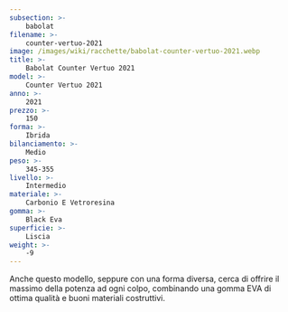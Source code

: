 ```yaml
---
subsection: >-
    babolat
filename: >-
    counter-vertuo-2021
image: /images/wiki/racchette/babolat-counter-vertuo-2021.webp
title: >-
    Babolat Counter Vertuo 2021
model: >-
    Counter Vertuo 2021
anno: >-
    2021
prezzo: >-
    150
forma: >-
    Ibrida
bilanciamento: >-
    Medio
peso: >-
    345-355
livello: >-
    Intermedio
materiale: >-
    Carbonio E Vetroresina
gomma: >-
    Black Eva
superficie: >-
    Liscia
weight: >-
    -9
---
```

Anche questo modello, seppure con una forma diversa, cerca di offrire il massimo della potenza ad ogni colpo, combinando una gomma EVA di ottima qualità e buoni materiali costruttivi.